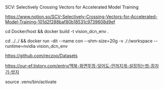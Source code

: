 SCV: Selectively Crossing Vectors for Accelerated Model Training


https://www.notion.so/SCV-Selectively-Crossing-Vectors-for-Accelerated-Model-Training-101d2f288baf80b18531c9739608d9ef

cd Docker/host && docker build -t vision_dcn_env .
 
cd ../../ && docker run -dit --name con --shm-size=20g -v ./:/workspace  --runtime=nvidia vision_dcn_env

https://github.com/reczoo/Datasets

https://our-ef.tistory.com/entry/맥북-화면뚜껑-덮어도-안꺼지게-설정하는법-잠자기-방지


source .venv/bin/activate
